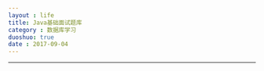 ```yaml
---
layout : life
title: Java基础面试题库
category : 数据库学习
duoshuo: true
date : 2017-09-04
---
```


<!-- more -->

******
